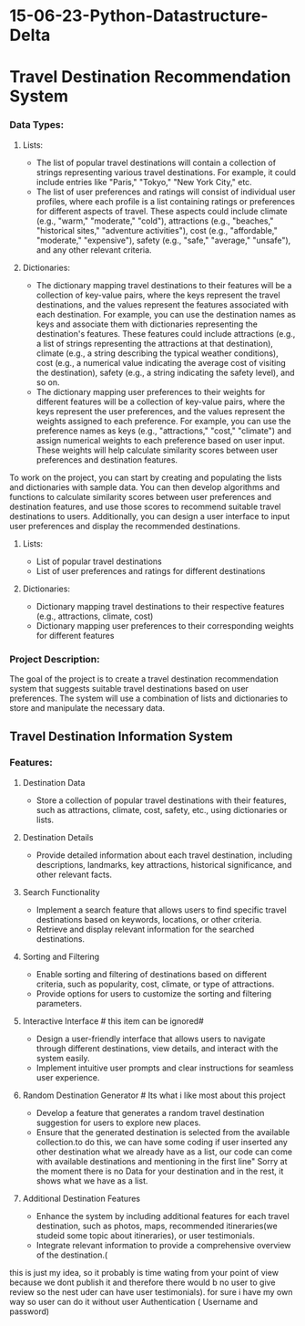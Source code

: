 # 15-06-23-Python-Datastructure-Delta
# Travel Destination Recommendation System
### Data Types:

1. Lists:
   - The list of popular travel destinations will contain a collection of strings representing various travel destinations. For example, it could include entries like "Paris," "Tokyo," "New York City," etc.
   - The list of user preferences and ratings will consist of individual user profiles, where each profile is a list containing ratings or preferences for different aspects of travel. These aspects could include climate (e.g., "warm," "moderate," "cold"), attractions (e.g., "beaches," "historical sites," "adventure activities"), cost (e.g., "affordable," "moderate," "expensive"), safety (e.g., "safe," "average," "unsafe"), and any other relevant criteria.

2. Dictionaries:
   - The dictionary mapping travel destinations to their features will be a collection of key-value pairs, where the keys represent the travel destinations, and the values represent the features associated with each destination. For example, you can use the destination names as keys and associate them with dictionaries representing the destination's features. These features could include attractions (e.g., a list of strings representing the attractions at that destination), climate (e.g., a string describing the typical weather conditions), cost (e.g., a numerical value indicating the average cost of visiting the destination), safety (e.g., a string indicating the safety level), and so on.
   - The dictionary mapping user preferences to their weights for different features will be a collection of key-value pairs, where the keys represent the user preferences, and the values represent the weights assigned to each preference. For example, you can use the preference names as keys (e.g., "attractions," "cost," "climate") and assign numerical weights to each preference based on user input. These weights will help calculate similarity scores between user preferences and destination features.

To work on the project, you can start by creating and populating the lists and dictionaries with sample data. You can then develop algorithms and functions to calculate similarity scores between user preferences and destination features, and use those scores to recommend suitable travel destinations to users. Additionally, you can design a user interface to input user preferences and display the recommended destinations.

1. Lists: 
   - List of popular travel destinations
   - List of user preferences and ratings for different destinations

2. Dictionaries:
   - Dictionary mapping travel destinations to their respective features (e.g., attractions, climate, cost)
   - Dictionary mapping user preferences to their corresponding weights for different features

### Project Description:
The goal of the project is to create a travel destination recommendation system that suggests suitable travel destinations based on user preferences. The system will use a combination of lists and dictionaries to store and manipulate the necessary data.
## Travel Destination Information System

### Features:

1. Destination Data
   - Store a collection of popular travel destinations with their features, such as attractions, climate, cost, safety, etc., using dictionaries or lists.

2. Destination Details
   - Provide detailed information about each travel destination, including descriptions, landmarks, key attractions, historical significance, and other relevant facts.

3. Search Functionality
   - Implement a search feature that allows users to find specific travel destinations based on keywords, locations, or other criteria.
   - Retrieve and display relevant information for the searched destinations.

4. Sorting and Filtering
   - Enable sorting and filtering of destinations based on different criteria, such as popularity, cost, climate, or type of attractions.
   - Provide options for users to customize the sorting and filtering parameters.

5. Interactive Interface # this item can be ignored#
   - Design a user-friendly interface that allows users to navigate through different destinations, view details, and interact with the system easily.
   - Implement intuitive user prompts and clear instructions for seamless user experience.

6. Random Destination Generator # Its what i like most about this project
   - Develop a feature that generates a random travel destination suggestion for users to explore new places.
   - Ensure that the generated destination is selected from the available collection.to do this, we can have some coding if user inserted any other destination what we already have as a list, our code can come with available destinations and mentioning in the first line" Sorry at the moment there is no Data for your destination and in the rest, it shows what we have as a list.

7. Additional Destination Features
   - Enhance the system by including additional features for each travel destination, such as photos, maps, recommended itineraries(we studeid some topic about itineraries), or user testimonials.
   - Integrate relevant information to provide a comprehensive overview of the destination.(

 this is just my idea, so it probably is time wating from your point of view because we dont publish it and therefore there would b no user to give review so the nest uder can have user testimonials). for sure i have my own way so user can do it without user Authentication ( Username and password)




